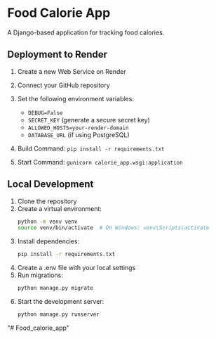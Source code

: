 # Food Calorie App

A Django-based application for tracking food calories.

## Deployment to Render

1. Create a new Web Service on Render
2. Connect your GitHub repository
3. Set the following environment variables:
   - `DEBUG=False`
   - `SECRET_KEY` (generate a secure secret key)
   - `ALLOWED_HOSTS=your-render-domain`
   - `DATABASE_URL` (if using PostgreSQL)

4. Build Command: `pip install -r requirements.txt`
5. Start Command: `gunicorn calorie_app.wsgi:application`

## Local Development

1. Clone the repository
2. Create a virtual environment:
   ```bash
   python -m venv venv
   source venv/bin/activate  # On Windows: venv\Scripts\activate
   ```
3. Install dependencies:
   ```bash
   pip install -r requirements.txt
   ```
4. Create a .env file with your local settings
5. Run migrations:
   ```bash
   python manage.py migrate
   ```
6. Start the development server:
   ```bash
   python manage.py runserver
   ```
"# Food_calorie_app" 
